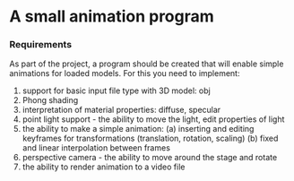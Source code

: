 # A small animation program

### Requirements

As part of the project, a program should be created that will enable simple animations for loaded models.
For this you need to implement:

1. support for basic input file type with 3D model: obj
2. Phong shading
3. interpretation of material properties: diffuse, specular
4. point light support - the ability to move the light, edit properties of light
5. the ability to make a simple animation:
(a) inserting and editing keyframes for transformations (translation, rotation, scaling)
(b) fixed and linear interpolation between frames
6. perspective camera - the ability to move around the stage and rotate
7. the ability to render animation to a video file
